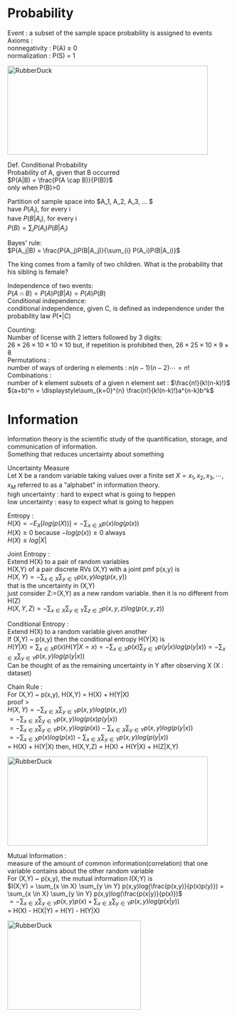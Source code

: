 # Probability
Event : a subset of the sample space
probability is assigned to events   
Axioms :   
nonnegativity : P(A) $\geq$ 0   
normalization : P(S) = 1   
   
<img src="https://user-images.githubusercontent.com/100255173/226573523-4b1504ab-dc8d-4acb-ba9a-2b919706003b.png" width="450px" height="200px" title="px(픽셀) 크기 설정" alt="RubberDuck"></img><br/>
   
Def. Conditional Probability   
Probability of A, given that B occurred   
$P(A|B) = \frac{P(A \cap B)}{P(B)}$   
only when P(B)>0   
   
Partition of sample space into $A_1, A_2, A_3, ... $   
have $P(A_i)$, for every i   
have $P(B|A_i)$, for every i   
$P(B) = \sum_{i} P(A_i)P(B|A_i)$
   
Bayes' rule:   
$P(A_j|B) = \frac{P(A_j)P(B|A_j)}{\sum_{i} P(A_i)P(B|A_i)}$
   
The king comes from a family of two children. What is the probability that his sibling is female?
   
Independence of two events:   
$P(A \cap B) = P(A)P(B|A) = P(A)P(B)$   
Conditional independence:   
conditional independence, given C, is defined as independence under the probability law $P(\bullet|C)$
   
Counting:   
Number of license with 2 letters followed by 3 digits:   
$26 \times 26 \times 10 \times 10 \times 10$
but, if repetition is prohibited then, $26 \times 25 \times 10 \times 9 \times 8$   
Permutations :   
number of ways of ordering n elements : $n(n-1)(n-2)\cdots = n!$   
Combinations :   
number of k element subsets of a given n element set : $\frac{n!}{k!(n-k)!}$   
$(a+b)^n = \displaystyle\sum_{k=0}^{n} \frac{n!}{k!(n-k)!}a^{n-k}b^k$
   
# Information
Information theory is the scientific study of the quantification, storage, and communication of information.   
Something that reduces uncertainty about something
   
Uncertainty Measure   
Let X be a random variable taking values over a finite set $X = {x_1, x_2, x_3, \cdots, x_M}$ referred to as a "alphabet" in information theory.   
high uncertainty : hard to expect what is going to heppen   
low uncertainty : easy to expect what is going to heppen   
   
Entropy :   
$H(X) = -E_X[log (p(X))] = -\sum_{x \in X} p(x)log (p(x))$   
$H(X) \geq 0$ because $-log(p(x)) \geq 0$ always   
$H(X)  \leq log|X|$
   
Joint Entropy :   
Extend H(X) to a pair of random variables   
H(X,Y) of a pair discrete RVs (X,Y) with a joint pmf p(x,y) is   
$H(X,Y) = -\sum_{x \in X} \sum_{y \in Y} p(x,y)log(p(x,y))$   
that is the uncertainty in (X,Y)   
just consider Z:=(X,Y) as a new random variable. then it is no different from H(Z)   
$H(X,Y,Z) = -\sum_{x \in X} \sum_{y \in Y} \sum_{z \in Z} p(x,y,z)log(p(x,y,z))$
   
Conditional Entropy :   
Extend H(X) to a random variable given another   
If (X,Y) ~ p(x,y) then the conditional entropy H(Y|X) is   
$H(Y|X) = \sum_{x \in X} p(x)H(Y|X=x) = -\sum_{x \in X} p(x) \sum_{y \in Y} p(y|x)log(p(y|x)) = -\sum_{x \in X} \sum_{y \in Y} p(x,y)log(p(y|x))$   
Can be thought of as the remaining uncertainty in Y after observing X (X : dataset)
   
Chain Rule :   
For (X,Y) ~ p(x,y), H(X,Y) = H(X) + H(Y|X)   
proof >   
$H(X,Y) = -\sum_{x \in X} \sum_{y \in Y} p(x,y)log(p(x,y))$   
$= -\sum_{x \in X} \sum_{y \in Y} p(x,y)log(p(x)p(y|x))$   
$= -\sum_{x \in X} \sum_{y \in Y} p(x,y)log(p(x)) - \sum_{x \in X} \sum_{y \in Y} p(x,y)log(p(y|x))$   
$= -\sum_{x \in X} p(x)log(p(x)) -\sum_{x \in X} \sum_{y \in Y} p(x,y)log(p(y|x))$   
= H(X) + H(Y|X)
then, H(X,Y,Z) = H(X) + H(Y|X) + H(Z|X,Y)
   
<img src="https://user-images.githubusercontent.com/100255173/226596981-4a3df660-8fd2-4589-8065-c92249e9ae47.png" width="450px" height="200px" title="px(픽셀) 크기 설정" alt="RubberDuck"></img><br/>
   
Mutual Information :   
measure of the amount of common information(correlation) that one variable contains about the other random variable   
For (X,Y) ~ p(x,y), the mutual information I(X;Y) is   
$I(X;Y) = \sum_{x \in X} \sum_{y \in Y} p(x,y)log(\frac{p(x,y)}{p(x)p(y)}) = \sum_{x \in X} \sum_{y \in Y} p(x,y)log(\frac{p(x|y)}{p(x)})$   
$= -\sum_{x \in X} \sum_{y \in Y} p(x,y)p(x) + \sum_{x \in X} \sum_{y \in Y} p(x,y)log(p(x|y))$   
= H(X) - H(X|Y) = H(Y) - H(Y|X)   
   
<img src="https://user-images.githubusercontent.com/100255173/226598823-37bfb92a-a7d3-4443-b6fb-1a8874860e5d.png" width="300px" height="200px" title="px(픽셀) 크기 설정" alt="RubberDuck"></img><br/>
   







